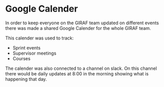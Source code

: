 # Google Calender

In order to keep everyone on the GIRAF team updated on 
different events there was made a shared 
Google Calender for the whole GIRAF team.

This calender was used to track:

- Sprint events
- Supervisor meetings
- Courses

The calender was also connected to a channel on slack. On this channel 
there would be daily updates at 8:00 in the morning showing what is happening
that day.